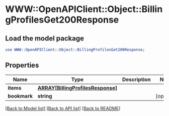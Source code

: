# WWW::OpenAPIClient::Object::BillingProfilesGet200Response

## Load the model package
```perl
use WWW::OpenAPIClient::Object::BillingProfilesGet200Response;
```

## Properties
Name | Type | Description | Notes
------------ | ------------- | ------------- | -------------
**items** | [**ARRAY[BillingProfilesResponse]**](BillingProfilesResponse.md) |  | 
**bookmark** | **string** |  | [optional] 

[[Back to Model list]](../README.md#documentation-for-models) [[Back to API list]](../README.md#documentation-for-api-endpoints) [[Back to README]](../README.md)


